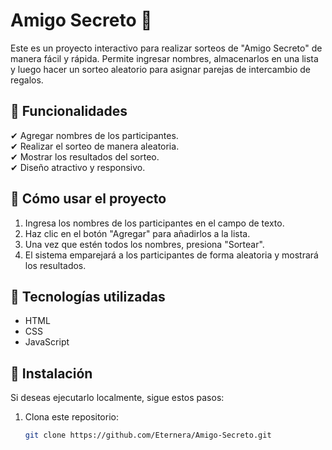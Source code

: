# Amigo Secreto 🎁

Este es un proyecto interactivo para realizar sorteos de "Amigo Secreto" de manera fácil y rápida. Permite ingresar nombres, almacenarlos en una lista y luego hacer un sorteo aleatorio para asignar parejas de intercambio de regalos.

## 🚀 Funcionalidades

✔ Agregar nombres de los participantes.  
✔ Realizar el sorteo de manera aleatoria.  
✔ Mostrar los resultados del sorteo.  
✔ Diseño atractivo y responsivo.


## 📜 Cómo usar el proyecto

1. Ingresa los nombres de los participantes en el campo de texto.
2. Haz clic en el botón "Agregar" para añadirlos a la lista.
3. Una vez que estén todos los nombres, presiona "Sortear".
4. El sistema emparejará a los participantes de forma aleatoria y mostrará los resultados.

## 🔧 Tecnologías utilizadas

- HTML
- CSS
- JavaScript

## 📂 Instalación

Si deseas ejecutarlo localmente, sigue estos pasos:

1. Clona este repositorio:
   ```bash
   git clone https://github.com/Eternera/Amigo-Secreto.git
   ```
